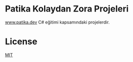 # Patika Kolaydan Zora Projeleri
www.patika.dev C# eğitimi kapsamındaki projelerdir.
# License
[MIT](www.mit.edu)
